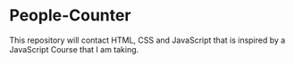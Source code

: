 # People-Counter
This repository will contact HTML, CSS and JavaScript that is inspired by a JavaScript Course that I am taking. 
